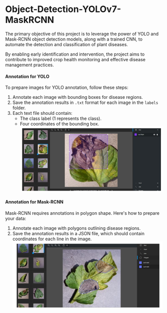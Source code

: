# Object-Detection-YOLOv7-MaskRCNN

The primary objective of this project is to leverage the power of YOLO and Mask-RCNN object
detection models, along with a trained CNN, to automate the detection and classification of plant
diseases. 

By enabling early identification and intervention, the project aims to contribute to
improved crop health monitoring and effective disease management practices.


#### Annotation for YOLO

To prepare images for YOLO annotation, follow these steps:

1. Annotate each image with bounding boxes for disease regions.
2. Save the annotation results in `.txt` format for each image in the `labels` folder.
3. Each text file should contain:
   - The class label (1 represents the class).
   - Four coordinates of the bounding box.
![Project Image Placeholder](images/YOLO.PNG)

#### Annotation for Mask-RCNN

Mask-RCNN requires annotations in polygon shape. Here's how to prepare your data:

1. Annotate each image with polygons outlining disease regions.
2. Save the annotation results in a JSON file, which should contain coordinates for each line in the image.
![Annotation Image Placeholder](images/Mask-RCNN.PNG)




